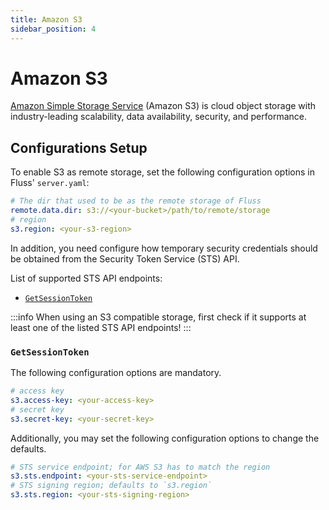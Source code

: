 ```yaml
---
title: Amazon S3
sidebar_position: 4
---
```


<!--
 Copyright (c) 2025 Alibaba Group Holding Ltd.

 Licensed under the Apache License, Version 2.0 (the "License");
 you may not use this file except in compliance with the License.
 You may obtain a copy of the License at

      http://www.apache.org/licenses/LICENSE-2.0

 Unless required by applicable law or agreed to in writing, software
 distributed under the License is distributed on an "AS IS" BASIS,
 WITHOUT WARRANTIES OR CONDITIONS OF ANY KIND, either express or implied.
 See the License for the specific language governing permissions and
 limitations under the License.
-->

# Amazon S3

[Amazon Simple Storage Service](http://aws.amazon.com/s3/) (Amazon S3) is cloud object storage with industry-leading scalability, data availability, security, and performance.

## Configurations Setup

To enable S3 as remote storage, set the following configuration options in Fluss' `server.yaml`:

```yaml
# The dir that used to be as the remote storage of Fluss
remote.data.dir: s3://<your-bucket>/path/to/remote/storage
# region
s3.region: <your-s3-region>
```

In addition, you need configure how temporary security credentials should be obtained from the Security Token Service (STS) API.

List of supported STS API endpoints:
- [`GetSessionToken`](#getsessiontoken)

:::info
When using an S3 compatible storage, first check if it supports at least one of the listed STS API endpoints!
:::

### `GetSessionToken`

The following configuration options are mandatory.

```yaml
# access key
s3.access-key: <your-access-key>
# secret key
s3.secret-key: <your-secret-key>
```

Additionally, you may set the following configuration options to change the defaults.

```yaml
# STS service endpoint; for AWS S3 has to match the region
s3.sts.endpoint: <your-sts-service-endpoint>
# STS signing region; defaults to `s3.region`
s3.sts.region: <your-sts-signing-region>
```

